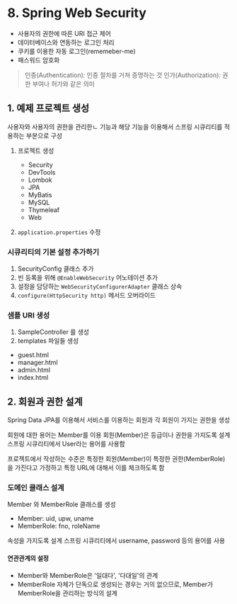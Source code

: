 # 8. Spring Web Security
- 사용자의 권한에 따른 URI 접근 제어
- 데이터베이스와 연동하는 로그인 처리
- 쿠키를 이용한 자동 로그인(rememeber-me)
- 패스워드 암호화

> 인증(Authentication): 인증 절차를 거쳐 증명하는 것
> 인가(Authorization): 권한 부여나 허가와 같은 의미

## 1. 예제 프로젝트 생성
사용자와 사용자의 권한을 관리한ㄴ 기능과 해당 기능을 이용해서 스프링 시큐리티를 적용하는 부분으로 구성

1. 프로젝트 생성
   - Security
   - DevTools
   - Lombok
   - JPA
   - MyBatis
   - MySQL
   - Thymeleaf
   - Web

2. `application.properties` 수정

### 시큐리티의 기본 설정 추가하기
1. SecurityConfig 클래스 추가
2. 빈 등록을 위해 `@EnableWebSecurity` 어노테이션 추가
3. 설정을 담당하는 `WebSecurityConfigurerAdapter` 클래스 상속
4. `configure(HttpSecurity http)` 메서드 오버라이드

### 샘플 URI 생성
1. SampleController 를 생성
2. templates 파일들 생성
  - guest.html
  - manager.html
  - admin.html
  - index.html

## 2. 회원과 권한 설계
Spring Data JPA를 이용해서 서비스를 이용하는 회원과 각 회원이 가지는 권한을 생성

회원에 대한 용어는 Member를 이용
회원(Member)은 등급이나 권한을 가지도록 설계
스프링 시큐리티에서 User라는 용어를 사용함

프로젝트에서 작성하는 수준은 특정한 회원(Member)이 특정한 권한(MemberRole)을 가진다고 가정하고
특정 URL에 대해서 이를 체크하도록 함

### 도메인 클래스 설계
Member 와 MemberRole 클래스를 생성
- Member: uid, upw, uname
- MemberRole: fno, roleName

속성을 가지도록 설계
스프링 시큐리티에서 username, password 등의 용어를 사용

#### 연관관계의 설정
- Member와 MemberRole은 '일대다', '다대일'의 관계
- MemberRole 자체가 단독으로 생성되는 경우는 거의 없으므로, Member가 MemberRole을 관리하는 방식의 설계

